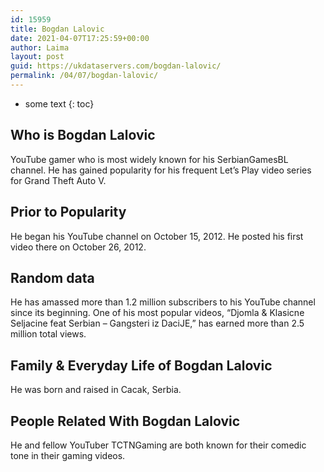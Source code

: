 ```yaml
---
id: 15959
title: Bogdan Lalovic
date: 2021-04-07T17:25:59+00:00
author: Laima
layout: post
guid: https://ukdataservers.com/bogdan-lalovic/
permalink: /04/07/bogdan-lalovic/
---
```


* some text
{: toc}


## Who is Bogdan Lalovic
                  
                  
                  
YouTube gamer who is most widely known for his SerbianGamesBL channel. He has gained popularity for his frequent Let&#8217;s Play video series for Grand Theft Auto V. 
                  
              
            
              
            
                
                
                
## Prior to Popularity
                  
                  
                  
He began his YouTube channel on October 15, 2012. He posted his first video there on October 26, 2012.
                  
              
            
              
            
                
                
                
## Random data
                  
                  
                  
He has amassed more than 1.2 million subscribers to his YouTube channel since its beginning. One of his most popular videos, &#8220;Djomla & Klasicne Seljacine feat Serbian &#8211; Gangsteri iz DaciJE,&#8221; has earned more than 2.5 million total views.
                  
              
            
              
            
                
                
                
## Family & Everyday Life of Bogdan Lalovic
                  
                  
                  
He was born and raised in Cacak, Serbia.
                  
              
            
              
            
                
                
                
## People Related With Bogdan Lalovic
                  
                  
                  
He and fellow YouTuber TCTNGaming are both known for their comedic tone in their gaming videos.
                  
              
            
              
            
                
              
            
              
              
            
            
              
            
          
          
          